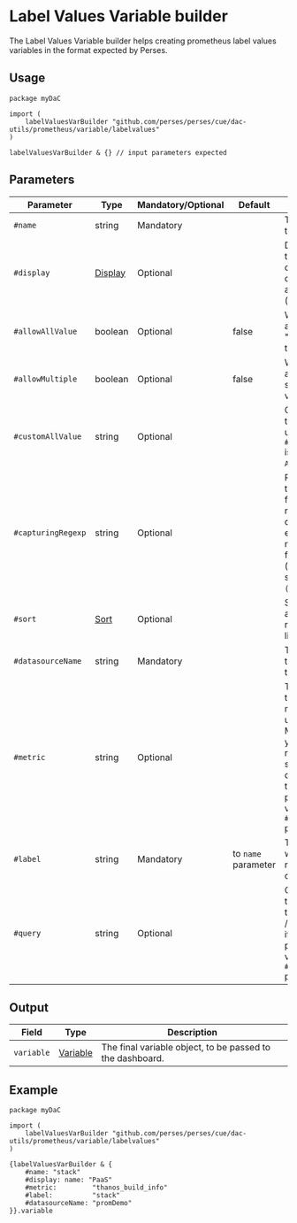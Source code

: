 # Label Values Variable builder

The Label Values Variable builder helps creating prometheus label values variables in the format expected by Perses.

## Usage

```cue
package myDaC

import (
	labelValuesVarBuilder "github.com/perses/perses/cue/dac-utils/prometheus/variable/labelvalues"
)

labelValuesVarBuilder & {} // input parameters expected
```

## Parameters

| Parameter          | Type                                                            | Mandatory/Optional | Default             | Description                                                                                                                                                       |
|--------------------|-----------------------------------------------------------------|--------------------|---------------------|-------------------------------------------------------------------------------------------------------------------------------------------------------------------|
| `#name`            | string                                                          | Mandatory          |                     | The name of this variable.                                                                                                                                        |
| `#display`         | [Display](../../../../api/variable.md#display-specification)    | Optional           |                     | Display object to tune the display name, description and visibility (show/hide).                                                                                  |
| `#allowAllValue`   | boolean                                                         | Optional           | false               | Whether to append the "All" value to the list.                                                                                                                    |
| `#allowMultiple`   | boolean                                                         | Optional           | false               | Whether to allow multi-selection of values.                                                                                                                       |
| `#customAllValue`  | string                                                          | Optional           |                     | Custom value that will be used if `#allowAllValue` is true and if `All` is selected.                                                                              |
| `#capturingRegexp` | string                                                          | Optional           |                     | Regexp used to catch and filter the results of the query. If empty, then nothing is filtered (equivalent of setting it to `(.*)`).                                |
| `#sort`            | [Sort](../../../../api/variable.md#list-variable-specification) | Optional           |                     | Sort method to apply when rendering the list of values.                                                                                                           |
| `#datasourceName`  | string                                                          | Mandatory          |                     | The name of the datasource to query.                                                                                                                              |
| `#metric`          | string                                                          | Optional           |                     | The name of the source metric to be used. /!\ Mandatory if you want to rely on the standard query pattern, thus didn't provide a value to the `#query` parameter. |
| `#label`           | string                                                          | Mandatory          | to `name` parameter | The label from which to retrieve the list of values.                                                                                                              |
| `#query`           | string                                                          | Optional           |                     | Custom query to be used for this variable. /!\ Mandatory if you didn't provide a value to the `#metric` parameter.                                                |

## Output

| Field      | Type                                                           | Description                                               |
|------------|----------------------------------------------------------------|-----------------------------------------------------------|
| `variable` | [Variable](../../../../api/variable.md#variable-specification) | The final variable object, to be passed to the dashboard. |

## Example

```cue
package myDaC

import (
	labelValuesVarBuilder "github.com/perses/perses/cue/dac-utils/prometheus/variable/labelvalues"
)

{labelValuesVarBuilder & {
	#name: "stack"
	#display: name: "PaaS"
	#metric:         "thanos_build_info"
	#label:          "stack"
	#datasourceName: "promDemo"
}}.variable
```